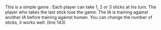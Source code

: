 This is a simple game :
	Each player can take 1, 2 or 3 sticks at his turn.
	The player who takes the last stick lose the game.
The IA is training against another IA before training against human.
You can change the number of sticks, it works well. (line 143)